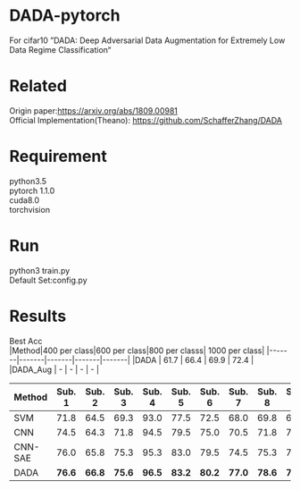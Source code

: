 # DADA-pytorch
For cifar10 ”DADA: Deep Adversarial Data Augmentation for Extremely Low Data Regime Classification“

# Related  
Origin paper:https://arxiv.org/abs/1809.00981  
Official Implementation(Theano): https://github.com/SchafferZhang/DADA  
# Requirement  
python3.5  
pytorch 1.1.0  
cuda8.0  
torchvision  
# Run
python3 train.py  
Default Set:config.py  
# Results  
Best Acc  
|Method|400 per class|600 per class|800 per classs| 1000 per class|
|-------|-------|-------|-------|-------|
 |DADA | 61.7 | 66.4 | 69.9 | 72.4 |
 |DADA_Aug | - | - | - | - |
 
|Method |  Sub. 1 |  Sub. 2  | Sub. 3  | Sub. 4  | Sub. 5 | Sub. 6 | Sub. 7 | Sub. 8 | Sub. 9 |
|-------|:-----:|:-----:|:-----:|:-----:|:-----:|:-----:|:-----:|:-----:|:-----:|
 |SVM | 71.8 | 64.5 | 69.3 | 93.0 | 77.5 | 72.5 | 68.0 | 69.8 | 65.0 |
 |CNN | 74.5 | 64.3 | 71.8 | 94.5 | 79.5 | 75.0 | 70.5 | 71.8 | 71.0 |
 |CNN-SAE | 76.0 | 65.8 | 75.3 | 95.3 | 83.0 | 79.5 | 74.5 | 75.3 | 75.3  |
 |DADA | **76.6** | **66.8** | **75.6** | **96.5** | **83.2** | **80.2** | **77.0** | **78.6** | **79.6** |
